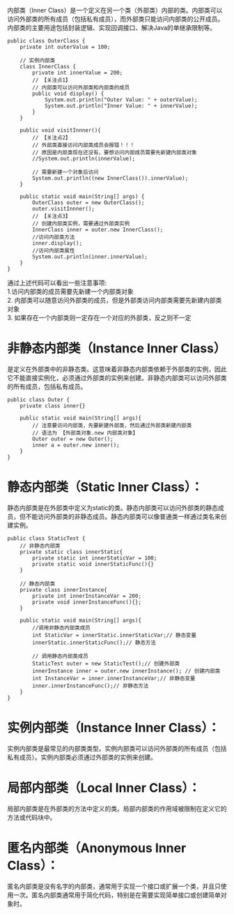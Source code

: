 内部类（Inner Class）是一个定义在另一个类（外部类）内部的类。内部类可以访问外部类的所有成员（包括私有成员），而外部类只能访问内部类的公开成员。内部类的主要用途包括封装逻辑、实现回调接口、解决Java的单继承限制等。</br>

```
public class OuterClass {  
    private int outerValue = 100;  
  
    // 实例内部类  
    class InnerClass {  
        private int innerValue = 200;  
        // 【关注点1】
        // 内部类可以访问外部类和内部类的成员
        public void display() {  
            System.out.println("Outer Value: " + outerValue);  
            System.out.println("Inner Value: " + innerValue);  
        }  
    }

    public void visitInnner(){
        // 【关注点2】
        // 外部类直接访问内部类成员会报错！！！
        // 原因是内部类现在还没有，要想访问内部成员需要先新建内部类对象
        //System.out.println(innerValue);
        
        // 需要新建一个对象后访问
        System.out.println((new InnerClass()).innerValue);
    }
  
    public static void main(String[] args) {  
        OuterClass outer = new OuterClass();
        outer.visitInnner();
        // 【关注点3】
        // 创建内部类实例，需要通过外部类实例  
        InnerClass inner = outer.new InnerClass();
        //访问内部类方法
        inner.display();
        //访问内部类属性
        System.out.println(inner.innerValue);
    }  
}
```

通过上述代码可以看出一些注意事项:</br>
1.访问内部类的成员需要先新建一个内部类对象 </br>
2. 内部类可以随意访问外部类的成员，但是外部类访问内部类需要先新建内部类对象</br>
3. 如果存在一个内部类则一定存在一个对应的外部类，反之则不一定</br>

<h1>非静态内部类（Instance Inner Class）</h1>
是定义在外部类中的非静态类。这意味着非静态内部类依赖于外部类的实例，因此它不能直接实例化，必须通过外部类的实例来创建。非静态内部类可以访问外部类的所有成员，包括私有成员。</br>

```
public class Outer {
    private class inner{}

    public static void main(String[] args){
        // 注意要访问内部类，先要新建外部类，然后通过外部类新建内部类
        // 语法为 【外部类对象.new 内部类对象】
        Outer outer = new Outer();
        inner a = outer.new inner();
    }
}
```


<h1>静态内部类（Static Inner Class）：</h1>
静态内部类是在外部类中定义为static的类。静态内部类可以访问外部类的静态成员，但不能访问外部类的非静态成员。静态内部类可以像普通类一样通过类名来创建实例。</br>

```
public class StaticTest {
    // 非静态内部类
    private static class innerStatic{
        private static int innerStaticVar = 100;
        private static void innerStaticFunc(){}
    }

    // 静态内部类
    private class innerInstance{
        private int innerInstanceVar = 200;
        private void innerInstanceFunc(){};
    }

    public static void main(String[] args){
        //调用非静态内部类成员
        int StaticVar = innerStatic.innerStaticVar;// 静态变量
        innerStatic.innerStaticFunc();// 静态方法

        // 调用静态内部类成员
        StaticTest outer = new StaticTest();// 创建外部类
        innerInstance inner = outer.new innerInstance(); // 创建内部类
        int InstanceVar = inner.innerInstanceVar;// 非静态变量
        inner.innerInstanceFunc();// 非静态方法
    }
}
```

<h1>实例内部类（Instance Inner Class）：</h1>
实例内部类是最常见的内部类类型。实例内部类可以访问外部类的所有成员（包括私有成员）。实例内部类必须通过外部类的实例来创建。</br>

<h1>局部内部类（Local Inner Class）：</h1>
局部内部类是在外部类的方法中定义的类。局部内部类的作用域被限制在定义它的方法或代码块中。</br>

<h1>匿名内部类（Anonymous Inner Class）：</h1>
匿名内部类是没有名字的内部类，通常用于实现一个接口或扩展一个类，并且只使用一次。匿名内部类通常用于简化代码，特别是在需要实现简单接口或创建简单对象时。</br>
